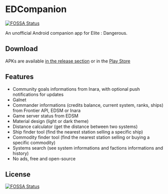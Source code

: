 # EDCompanion
[![FOSSA Status](https://app.fossa.io/api/projects/git%2Bgithub.com%2Fcorenting%2FEDCompanion.svg?type=shield)](https://app.fossa.io/projects/git%2Bgithub.com%2Fcorenting%2FEDCompanion?ref=badge_shield)


An unofficial Android companion app for Elite : Dangerous.

## Download

APKs are available [in the release section](https://github.com/corenting/EDCompanion/releases) or in the [Play Store](https://play.google.com/store/apps/details?id=fr.corenting.edcompanion)

## Features

- Community goals informations from Inara, with optional push notifications for updates
- Galnet
- Commander informations (credits balance, current system, ranks, ships) from Frontier API, EDSM or Inara
- Game server status from EDSM
- Material design (light or dark theme)
- Distance calculator (get the distance between two systems)
- Ship finder tool (find the nearest station selling a specific ship)
- Commodity finder tool (find the nearest station selling or buying a specific commodity)
- Systems search (see system informations and factions informations and history)
- No ads, free and open-source


## License
[![FOSSA Status](https://app.fossa.io/api/projects/git%2Bgithub.com%2Fcorenting%2FEDCompanion.svg?type=large)](https://app.fossa.io/projects/git%2Bgithub.com%2Fcorenting%2FEDCompanion?ref=badge_large)